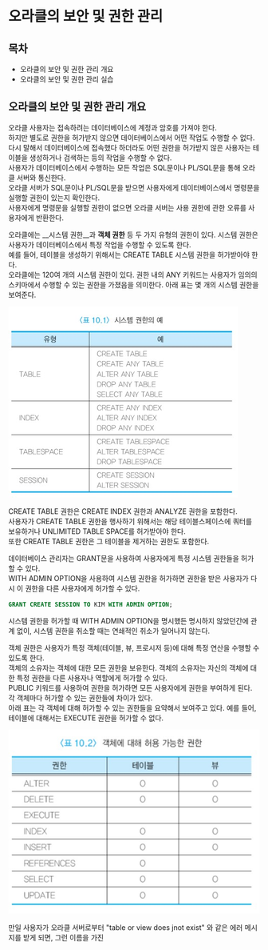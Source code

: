 # 오라클의 보안 및 권한 관리



## 목차

- 오라클의 보안 및 권한 관리 개요
- 오라클의 보안 및 권한 관리 실습



## 오라클의 보안 및 권한 관리 개요

오라클 사용자는 접속하려는 데이터베이스에 계정과 암호를 가져야 한다.  
하지만 별도로 권한을 허가받지 않으면 데이터베이스에서 어떤 작업도 수행할 수 없다.  
다시 말해서 데이터베이스에 접속했다 하더라도 어떤 권한을 허가받지 않은 사용자는 테이블을 생성하거나 검색하는 등의 작업을 수행할 수 없다.  
사용자가 데이터베이스에서 수행하는 모든 작업은 SQL문이나 PL/SQL문을 통해 오라클 서버와 통신한다.  
오라클 서버가 SQL문이나 PL/SQL문을 받으면 사용자에게 데이터베이스에서 명령문을 실행할 권한이 있는지 확인한다.  
사용자에게 명령문을 실행할 권한이 없으면 오라클 서버는 사용 권한에 관한 오류를 사용자에게 반환한다.

오라클에는 __시스템 권한__과 __객체 권한__ 등 두 가지 유형의 권한이 있다. 시스템 권한은 사용자가 데이터베이스에서 특정 작업을 수행할 수 있도록 한다.  
예를 들어, 테이블을 생성하기 위해서는 CREATE TABLE 시스템 권한을 허가받아야 한다.  
오라클에는 120여 개의 시스템 권한이 있다. 권한 내의 ANY 키워드는 사용자가 임의의 스키마에서 수행할 수 있는 권한을 가졌음을 의미한다. 아래 표는 몇 개의 시스템 권한을 보여준다.

![](./image/10-3/ex1.jpg)

CREATE TABLE 권한은 CREATE INDEX 권한과 ANALYZE 권한을 포함한다.  
사용자가 CREATE TABLE 권한을 행사하기 위해서는 해당 테이블스페이스에 쿼터를 보유하거나 UNLIMITED TABLE SPACE를 허가받아야 한다.  
또한 CREATE TABLE 권한은 그 테이블을 제거하는 권한도 포함한다.

데이터베이스 관리자는 GRANT문을 사용하여 사용자에게 특정 시스템 권한들을 허가할 수 있다.  
WITH ADMIN OPTION을 사용하여 시스템 권한을 허가하면 권한을 받은 사용자가 다시 이 권한을 다른 사용자에게 허가할 수 있다.

```sql
GRANT CREATE SESSION TO KIM WITH ADMIN OPTION;
```

시스템 권한을 허가할 때 WITH ADMIN OPTION을 명시했든 명시하지 않았던간에 관계 없이, 시스템 권한을 취소할 때는 연쇄적인 취소가 일어나지 않는다.

객체 권한은 사용자가 특정 객체(테이블, 뷰, 프로시저 등)에 대해 특정 연산을 수행할 수 있도록 한다.  
객체의 소유자는 객체에 대한 모든 권한을 보유한다. 객체의 소유자는 자신의 객체에 대한 특정 권한을 다른 사용자나 역할에게 허가할 수 있다.  
PUBLIC 키워드를 사용하여 권한을 허가하면 모든 사용자에게 권한을 부여하게 된다. 각 객체마다 허가할 수 있는 권한들에 차이가 있다.  
아래 표는 각 객체에 대해 허가할 수 있는 권한들을 요약해서 보여주고 있다. 예를 들어, 테이블에 대해서는 EXECUTE 권한을 허가할 수 없다.

![](./image/10-3/ex2.jpg)

만일 사용자가 오라클 서버로부터 "table or view does jnot exist" 와 같은 에러 메시지를 받게 되면, 그런 이름을 가진
